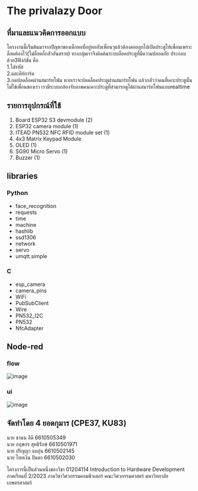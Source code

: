 # The privalazy Door

## ที่มาและแนวคิดการออกแบบ

โครงงานนี้เริ่มต้นมาจากปัญหาของเด็กหอที่อยู่หอกับเพื่อนๆแล้วต้องคอยลุกไปเปิดประตูให้เพื่อนเพราะล็อคห้องไว้(ไม่ล็อคก็กลัวอันตราย) ทางกลุ่มเราจึงคิดค้นระบบล็อคประตูที่มีความปลอดภัย ประกอบด้วย3ฟังก์ชัน คือ \
1.ใส่รหัส \
2.แตะคีย์การ์ด \
3.กดปลดล็อคผ่านสมาร์ทโฟน หากเราจะปลดล็อคประตูผ่านสมาร์ทโฟน แล้วกลัวว่าคนที่เคาะประตูนั้นไม่ใช่เพื่อนของเรา เรามีระบบกล้องจับภาพคนเคาะประตูที่สามารถดูได้ผ่านสมาร์ทโฟนแบบrealtime 

## **รายการอุปกรณ์ที่ใช้**
1. Board ESP32 S3 devmodule (2)
2. ESP32 camera module (1)
3. ITEAD PN532 NFC RFID module set (1)
4. 4x3 Matrix Keypad Module
5. OLED (1)
6. SG90 Micro Servo (1)
7. Buzzer (1)

## libraries
### Python
- face_recognition
- requests
- time
- machine
- hashlib
- ssd1306
- network
- servo
- umqtt.simple
### C
- esp_camera
- camera_pins
- WiFi
- PubSubClient
- Wire
- PN532_I2C
- PN532
- NfcAdapter

## Node-red
### flow
![image](https://github.com/parinya-ao/final_hardware/assets/159911463/89855bb3-d5a1-4197-a8f4-a7f79329085d)


### ui
![image](https://github.com/parinya-ao/final_hardware/assets/159911463/91988040-0d57-4a0a-8419-91130cd87515)


## จัดทำโดย 4 ยอดกุมาร (CPE37, KU83)
นาย ชานน ลีดี 6610505349\
นาย กฤษกร สุทธิรักษ์ 6610501971\
นาย ปริญญา อบอุ่น 6610502145\
นาย ไทยเงิน ปินตา 6610502030

โครงการนี้เป็นส่วนหนึ่งของวิชา 01204114 Introduction to Hardware Development ภาคเรียนที่ 2/2023
ภาควิชาวิศวกรรมคอมพิวเตอร์ คณะวิศวกรรมศาสตร์ มหาวิทยาลัยเกษตรศาสตร์
